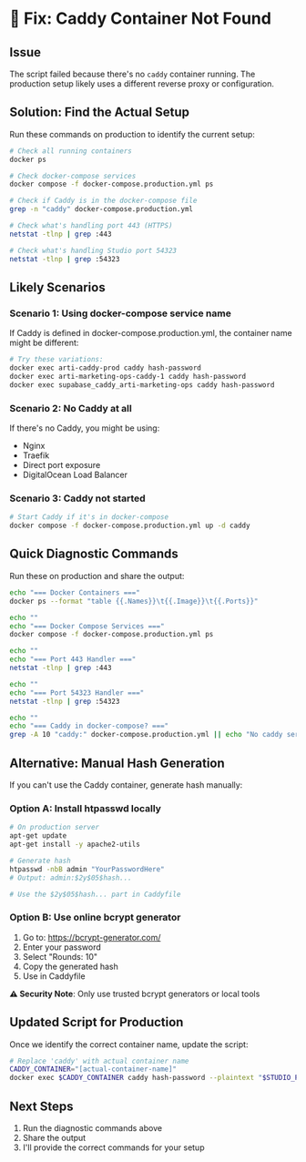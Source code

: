 # 🔧 Fix: Caddy Container Not Found

## Issue
The script failed because there's no `caddy` container running. The production setup likely uses a different reverse proxy or configuration.

## Solution: Find the Actual Setup

Run these commands on production to identify the current setup:

```bash
# Check all running containers
docker ps

# Check docker-compose services
docker compose -f docker-compose.production.yml ps

# Check if Caddy is in the docker-compose file
grep -n "caddy" docker-compose.production.yml

# Check what's handling port 443 (HTTPS)
netstat -tlnp | grep :443

# Check what's handling Studio port 54323
netstat -tlnp | grep :54323
```

## Likely Scenarios

### Scenario 1: Using docker-compose service name
If Caddy is defined in docker-compose.production.yml, the container name might be different:

```bash
# Try these variations:
docker exec arti-caddy-prod caddy hash-password
docker exec arti-marketing-ops-caddy-1 caddy hash-password
docker exec supabase_caddy_arti-marketing-ops caddy hash-password
```

### Scenario 2: No Caddy at all
If there's no Caddy, you might be using:
- Nginx
- Traefik
- Direct port exposure
- DigitalOcean Load Balancer

### Scenario 3: Caddy not started
```bash
# Start Caddy if it's in docker-compose
docker compose -f docker-compose.production.yml up -d caddy
```

## Quick Diagnostic Commands

Run these on production and share the output:

```bash
echo "=== Docker Containers ==="
docker ps --format "table {{.Names}}\t{{.Image}}\t{{.Ports}}"

echo ""
echo "=== Docker Compose Services ==="
docker compose -f docker-compose.production.yml ps

echo ""
echo "=== Port 443 Handler ==="
netstat -tlnp | grep :443

echo ""
echo "=== Port 54323 Handler ==="
netstat -tlnp | grep :54323

echo ""
echo "=== Caddy in docker-compose? ==="
grep -A 10 "caddy:" docker-compose.production.yml || echo "No caddy service found"
```

## Alternative: Manual Hash Generation

If you can't use the Caddy container, generate hash manually:

### Option A: Install htpasswd locally
```bash
# On production server
apt-get update
apt-get install -y apache2-utils

# Generate hash
htpasswd -nbB admin "YourPasswordHere"
# Output: admin:$2y$05$hash...

# Use the $2y$05$hash... part in Caddyfile
```

### Option B: Use online bcrypt generator
1. Go to: https://bcrypt-generator.com/
2. Enter your password
3. Select "Rounds: 10"
4. Copy the generated hash
5. Use in Caddyfile

**⚠️ Security Note**: Only use trusted bcrypt generators or local tools

## Updated Script for Production

Once we identify the correct container name, update the script:

```bash
# Replace 'caddy' with actual container name
CADDY_CONTAINER="[actual-container-name]"
docker exec $CADDY_CONTAINER caddy hash-password --plaintext "$STUDIO_PASSWORD"
```

## Next Steps

1. Run the diagnostic commands above
2. Share the output
3. I'll provide the correct commands for your setup

